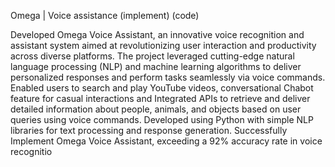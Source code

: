Omega | Voice assistance (implement) (code) 

Developed Omega Voice Assistant, an innovative voice recognition and assistant system aimed at revolutionizing user 
interaction and productivity across diverse platforms. The project leveraged cutting-edge natural language processing 
(NLP) and machine learning algorithms to deliver personalized responses and perform tasks seamlessly via voice 
commands.
Enabled users to search and play YouTube videos, conversational Chabot feature for casual interactions and Integrated 
APIs to retrieve and deliver detailed information about people, animals, and objects based on user queries using voice 
commands. 
Developed using Python with simple NLP libraries for text processing and response generation.
Successfully Implement Omega Voice Assistant, exceeding a 92% accuracy rate in voice recognitio
